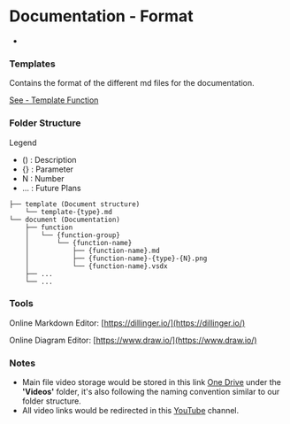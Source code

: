 # Documentation - Format

-

### Templates

Contains the format of the different md files for the documentation.

[See - Template Function](template/template-function.md)

### Folder Structure

Legend

- ()   : Description
- {}   : Parameter
- N    : Number
- ...  : Future Plans

```
├── template (Document structure)
    └── template-{type}.md
└── document (Documentation)
    ├── function
    │   └── {function-group}
    │       └── {function-name} 
    │           ├── {function-name}.md
    │           ├── {function-name}-{type}-{N}.png
    │           └── {function-name}.vsdx
    ├── ...
    └── ...
```

### Tools

Online Markdown Editor: [https://dillinger.io/](https://dillinger.io/)

Online Diagram Editor: [https://www.draw.io/](https://www.draw.io/)

### Notes

- Main file video storage would be stored in this link [One Drive][One Drive Link] under the **'Videos'** folder, it's also following the naming convention similar to our folder structure.
- All video links would be redirected in this [YouTube][YouTube Link] channel.

[One Drive Link]: <https://mscconsulting-my.sharepoint.com/:f:/g/personal/kevin_orangekloud_com/EqsSA77l559GshRRN1EyadkBlBX4OAXWBEfplMFyIRcsHQ>

[YouTube Link]: <https://www.youtube.com/channel/UCQGKn9kDzXdbVed8uPOzasQ>